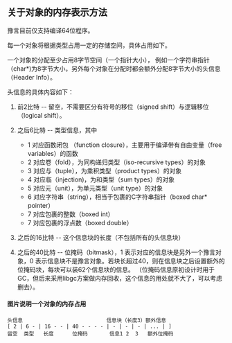 ## 关于对象的内存表示方法


豫言目前仅支持编译64位程序。

每一个对象将根据类型占用一定的存储空间，具体占用如下。

一个对象的分配至少占用8字节空间（一个指针大小），
例如一个字符串指针（char*)为8字节大小，另外每个对象在分配时都会额外分配8字节大小的头信息（Header Info）。 

头信息的具体内容如下：
1. 前2比特 -- 留空，不需要区分有符号的移位（signed shift）与逻辑移位（logical shift）。
1. 之后6比特 -- 类型信息，其中
    * 1 对应函数闭包 （function closure），主要用于编译带有自由变量（free variables）的函数
    * 2 对应卷（fold），为同构递归类型（iso-recursive types）的对象
    * 3 对应与（tuple），为乘积类型（product types）的对象
    * 4 对应临（injection)，为和类型（sum types）的对象
    * 5 对应元（unit），为单元类型（unit type）的对象
    * 6 对应字符串（string），相当于包裹的C字符串指针（boxed char* pointer）
    * 7 对应包裹的整数（boxed int）
    * 7 对应包裹的浮点数（boxed double）

1. 之后的16比特 -- 这个信息块的长度（不包括所有的头信息块）
2. 之后的40比特 -- 位掩码（bitmask），1 表示对应的信息块是另外一个豫言对象，0 表示信息块不是豫言对象。若块长超过40，则在信息块之后设置额外的位掩码块，每块可以装62个信息块的信息。 （位掩码信息原初设计时用于GC，但后来采用libgc方案做内存回收，这个信息的用处就不大了，可以考虑删去）。

#### 图片说明一个对象的内存占用
```
头信息                           信息块（长度3）额外信息        
[ 2 | 6 - | 16 - - | 40 - - - - | - | - | - | ... | ]
留空  类型   长度      位掩码       信息1 2  3   额外位掩码
```